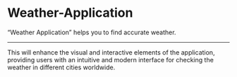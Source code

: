 # Weather-Application
“Weather Application” helps you to find accurate weather.
<hr>
This will enhance the visual and interactive elements of the application, providing users with an intuitive and modern interface for checking the weather in different cities worldwide.
